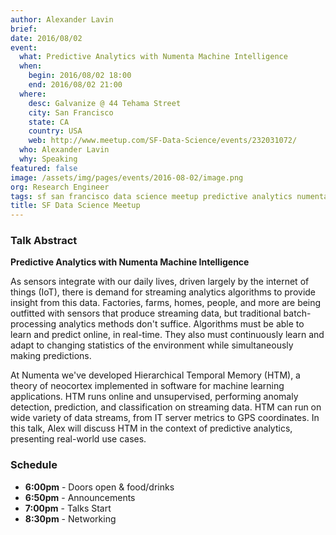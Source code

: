 ```yaml
---
author: Alexander Lavin
brief:
date: 2016/08/02
event:
  what: Predictive Analytics with Numenta Machine Intelligence
  when:
    begin: 2016/08/02 18:00
    end: 2016/08/02 21:00
  where:
    desc: Galvanize @ 44 Tehama Street
    city: San Francisco
    state: CA
    country: USA
    web: http://www.meetup.com/SF-Data-Science/events/232031072/
  who: Alexander Lavin
  why: Speaking
featured: false
image: /assets/img/pages/events/2016-08-02/image.png
org: Research Engineer
tags: sf san francisco data science meetup predictive analytics numenta machine intelligence
title: SF Data Science Meetup
---
```


### Talk Abstract

**Predictive Analytics with Numenta Machine Intelligence**

As sensors integrate with our daily lives, driven largely by the internet of
things (IoT), there is demand for streaming analytics algorithms to provide
insight from this data. Factories, farms, homes, people, and more are being
outfitted with sensors that produce streaming data, but traditional
batch-processing analytics methods don't suffice. Algorithms must be able to
learn and predict online, in real-time. They also must continuously learn and
adapt to changing statistics of the environment while simultaneously making
predictions.

At Numenta we've developed Hierarchical Temporal Memory (HTM), a theory of
neocortex implemented in software for machine learning applications. HTM runs
online and unsupervised, performing anomaly detection, prediction, and
classification on streaming data. HTM can run on wide variety of data streams,
from IT server metrics to GPS coordinates. In this talk, Alex will discuss HTM
in the context of predictive analytics, presenting real-world use cases.

### Schedule

* **6:00pm** - Doors open & food/drinks
* **6:50pm** - Announcements
* **7:00pm** - Talks Start
* **8:30pm** - Networking
